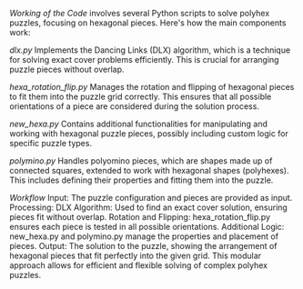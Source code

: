 *Working of the Code*
involves several Python scripts to solve polyhex puzzles, focusing on hexagonal pieces. Here's how the main components work:

*dlx.py*
Implements the Dancing Links (DLX) algorithm, which is a technique for solving exact cover problems efficiently. This is crucial for arranging puzzle pieces without overlap.

*hexa_rotation_flip.py*
Manages the rotation and flipping of hexagonal pieces to fit them into the puzzle grid correctly. This ensures that all possible orientations of a piece are considered during the solution process.

*new_hexa.py*
Contains additional functionalities for manipulating and working with hexagonal puzzle pieces, possibly including custom logic for specific puzzle types.

*polymino.py*
Handles polyomino pieces, which are shapes made up of connected squares, extended to work with hexagonal shapes (polyhexes). This includes defining their properties and fitting them into the puzzle.

*Workflow*
Input: The puzzle configuration and pieces are provided as input.
Processing:
DLX Algorithm: Used to find an exact cover solution, ensuring pieces fit without overlap.
Rotation and Flipping: hexa_rotation_flip.py ensures each piece is tested in all possible orientations.
Additional Logic: new_hexa.py and polymino.py manage the properties and placement of pieces.
Output: The solution to the puzzle, showing the arrangement of hexagonal pieces that fit perfectly into the given grid.
This modular approach allows for efficient and flexible solving of complex polyhex puzzles.
